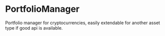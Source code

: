 # PortfolioManager
Portfolio manager for cryptocurrencies, easily extendable for another asset type if good api is available. 
